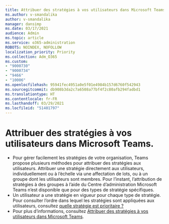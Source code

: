 ```yaml
---
title: Attribuer des stratégies à vos utilisateurs dans Microsoft Teams.
ms.author: v-smandalika
author: v-smandalika
manager: dansimp
ms.date: 03/17/2021
audience: Admin
ms.topic: article
ms.service: o365-administration
ROBOTS: NOINDEX, NOFOLLOW
localization_priority: Priority
ms.collection: Adm_O365
ms.custom:
- "9000730"
- "9000734"
- "9466"
- "10006"
ms.openlocfilehash: 95941fec4951a0e5f01e4984b157d6760f542943
ms.sourcegitcommit: db908b3da2c7a6508a77bf4f2c80afb294fadbd1
ms.translationtype: HT
ms.contentlocale: fr-FR
ms.lasthandoff: 03/29/2021
ms.locfileid: "51401797"
---
```

# <a name="assign-policies-in-microsoft-teams"></a>Attribuer des stratégies à vos utilisateurs dans Microsoft Teams.

- Pour gérer facilement les stratégies de votre organisation, Teams propose plusieurs méthodes pour attribuer des stratégies aux utilisateurs. Attribuer une stratégie directement aux utilisateurs, individuellement ou à l’échelle via une affectation de lots, ou à un groupe dont les utilisateurs sont membres.  Pour l’instant, l’attribution de stratégies à des groupes à l’aide du Centre d’administration Microsoft Teams n’est disponible que pour des types de stratégie spécifiques. 
- Un utilisateur a une stratégie en vigueur pour chaque type de stratégie. Pour consulter l’ordre dans lequel les stratégies sont appliquées aux utilisateurs, consultez [quelle stratégie est prioritaire ?](https://docs.microsoft.com/microsoftteams/assign-policies#which-policy-takes-precedence)
- Pour plus d’informations, consultez [Attribuer des stratégies à vos utilisateurs dans Microsoft Teams](https://docs.microsoft.com/microsoftteams/assign-policies).
